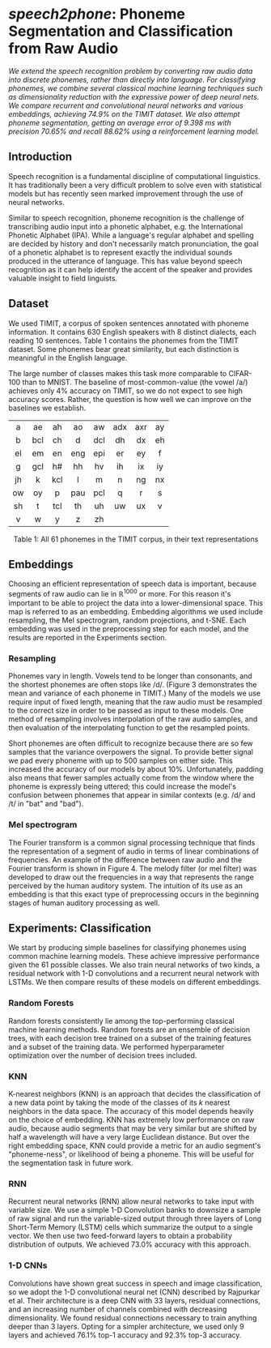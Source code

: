 # *speech2phone*: Phoneme Segmentation and Classification from Raw Audio

*We extend the speech recognition problem by converting raw audio data into discrete phonemes, rather than directly into language. For classifying phonemes, we combine several classical machine learning techniques such as dimensionality reduction with the expressive power of deep neural nets. We compare recurrent and convolutional neural networks and various embeddings, achieving 74.9\% on the TIMIT dataset. We also attempt phoneme segmentation, getting an average error of 9.398 ms with precision 70.65\% and recall 88.62\% using a reinforcement learning model.*

## Introduction

Speech recognition is a fundamental discipline of computational linguistics. It has traditionally been a very difficult problem to solve even with statistical models but has recently seen marked improvement through the use of neural networks.

Similar to speech recognition, phoneme recognition is the challenge of transcribing audio input into a phonetic alphabet, e.g. the International Phonetic Alphabet (IPA). While a language's regular alphabet and spelling are decided by history and don't necessarily match pronunciation, the goal of a phonetic alphabet is to represent exactly the individual sounds produced in the utterance of language. This has value beyond speech recognition as it can help identify the accent of the speaker and provides valuable insight to field linguists.

## Dataset

We used TIMIT, a corpus of spoken sentences annotated with phoneme information. It contains 630 English speakers with 8 distinct dialects, each reading 10 sentences. Table 1 contains the phonemes from the TIMIT dataset. Some phonemes bear great similarity, but each distinction is meaningful in the English language.

The large number of classes makes this task more comparable to CIFAR-100 than to MNIST. The baseline of most-common-value (the vowel /a/) achieves only 4\% accuracy on TIMIT, so we do not expect to see high accuracy scores. Rather, the question is how well we can improve on the baselines we establish.
<div align="center">
  
|      |      |      |      |      |      |      |      |
| :--: | :--: | :--: | :--: | :--: | :--: | :--: | :--: |
| a | ae | ah | ao | aw | adx | axr | ay |
| b | bcl | ch | d | dcl | dh | dx | eh |
| el | em | en | eng | epi | er | ey | f |
| g | gcl | h\# | hh | hv | ih | ix | iy |
| jh | k | kcl | l | m | n | ng | nx |
| ow | oy | p | pau | pcl | q | r | s |
| sh | t | tcl | th | uh | uw | ux | v |
| v | w | y | z | zh |

Table 1: All 61 phonemes in the TIMIT corpus, in their text representations
</div>

## Embeddings

Choosing an efficient representation of speech data is important, because segments of raw audio can lie in $\mathbb{R}^{1000}$ or more. For this reason it's important to be able to project the data into a lower-dimensional space. This map is referred to as an embedding. Embedding algorithms we used include resampling, the Mel spectrogram, random projections, and t-SNE. Each embedding was used in the preprocessing step for each model, and the results are reported in the Experiments section.

### Resampling

Phonemes vary in length. Vowels tend to be longer than consonants, and the shortest phonemes are often stops like /d/. (Figure 3 demonstrates the mean and variance of each phoneme in TIMIT.) Many of the models we use require input of fixed length, meaning that the raw audio must be resampled to the correct size in order to be passed as input to these models. One method of resampling involves interpolation of the raw audio samples, and then evaluation of the interpolating function to get the resampled points.

Short phonemes are often difficult to recognize because there are so few samples that the variance overpowers the signal. To provide better signal we pad every phoneme with up to 500 samples on either side. This increased the accuracy of our models by about 10\%. Unfortunately, padding also means that fewer samples actually come from the window where the phoneme is expressly being uttered; this could increase the model's confusion between phonemes that appear in similar contexts (e.g. /d/ and /t/ in "bat" and "bad").

### Mel spectrogram

The Fourier transform is a common signal processing technique that finds the representation of a segment of audio in terms of linear combinations of frequencies. An example of the difference between raw audio and the Fourier transform is shown in Figure 4. The melody filter (or mel filter) was developed to draw out the frequencies in a way that represents the range perceived by the human auditory system. The intuition of its use as an embedding is that this exact type of preprocessing occurs in the beginning stages of human auditory processing as well.

## Experiments: Classification

We start by producing simple baselines for classifying phonemes using common machine learning models. These achieve impressive performance given the 61 possible classes. We also train neural networks of two kinds, a residual network with 1-D convolutions and a recurrent neural network with LSTMs. We then compare results of these models on different embeddings.

### Random Forests

Random forests consistently lie among the top-performing classical machine learning methods. Random forests are an ensemble of decision trees, with each decision tree trained on a subset of the training features and a subset of the training data. We performed hyperparameter optimization over the number of decision trees included.

### KNN

K-nearest neighbors (KNN) is an approach that decides the classification of a new data point by taking the mode of the classes of its $k$ nearest neighbors in the data space. The accuracy of this model depends heavily on the choice of embedding. KNN has extremely low performance on raw audio, because audio segments that may be very similar but are shifted by half a wavelength will have a very large Euclidean distance. But over the right embedding space, KNN could provide a metric for an audio segment's "phoneme-ness", or likelihood of being a phoneme. This will be useful for the segmentation task in future work.

### RNN

Recurrent neural networks (RNN) allow neural networks to take input with variable size. We use a simple 1-D Convolution banks to downsize a sample of raw signal and run the variable-sized output through three layers of Long Short-Term Memory (LSTM) cells which summarize the output to a single vector. We then use two feed-forward layers to obtain a probability distribution of outputs. We achieved 73.0\% accuracy with this approach.

### 1-D CNNs

Convolutions have shown great success in speech and image classification, so we adopt the 1-D convolutional neural net (CNN) described by Rajpurkar et al. Their architecture is a deep CNN with 33 layers, residual connections, and an increasing number of channels combined with decreasing dimensionality. We found residual connections necessary to train anything deeper than 3 layers. Opting for a simpler architecture, we used only 9 layers and achieved 76.1\% top-1 accuracy and 92.3\% top-3 accuracy.

